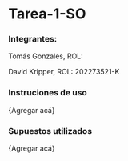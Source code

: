 # Tarea-1-SO

### Integrantes:

Tomás Gonzales, ROL:

David Kripper, ROL: 202273521-K

### Instruciones de uso

{Agregar acá}

### Supuestos utilizados

{Agregar acá}
